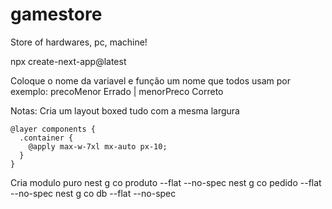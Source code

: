 # gamestore
Store of hardwares, pc, machine!

npx create-next-app@latest

Coloque o nome da variavel e função um nome 
que todos usam por exemplo: precoMenor Errado | menorPreco Correto


Notas: 
    Cria um layout boxed tudo com a mesma largura
```
@layer components {
  .container {
    @apply max-w-7xl mx-auto px-10;
  }
}

```

Cria modulo puro
  nest g co produto --flat --no-spec
  nest g co pedido --flat --no-spec
  nest g co db --flat --no-spec
